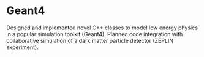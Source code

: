 Geant4
========
Designed and implemented novel C++ classes to model low energy physics in a popular simulation toolkit (Geant4).
Planned code integration with collaborative simulation of a dark matter particle detector (ZEPLIN experiment).
